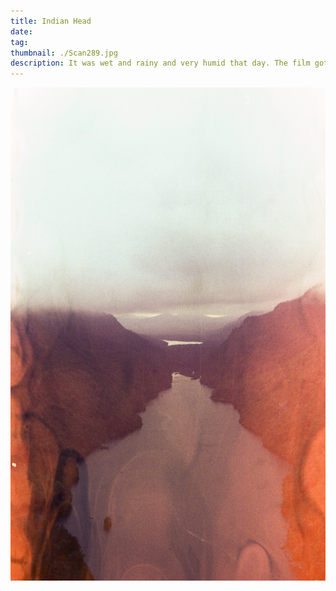 ```yaml
---
title: Indian Head 
date:
tag:
thumbnail: ./Scan289.jpg
description: It was wet and rainy and very humid that day. The film got a little wet. But it feels nice to be outside in nature.
---
```

![indian-head](./Scan291.jpg)